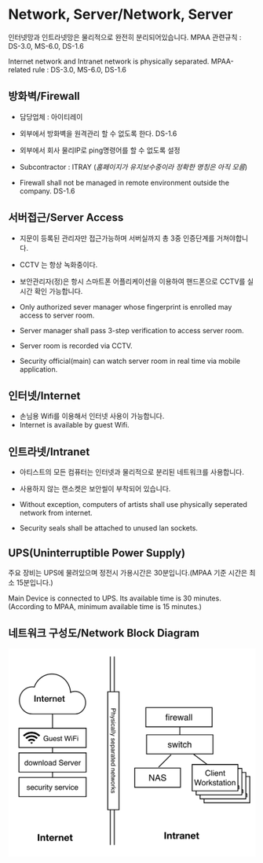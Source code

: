 # Network, Server/Network, Server
인터넷망과 인트라넷망은 물리적으로 완전히 분리되어있습니다.
MPAA 관련규칙 : DS-3.0, MS-6.0, DS-1.6

Internet network and Intranet network is physically separated.
MPAA-related rule : DS-3.0, MS-6.0, DS-1.6

## 방화벽/Firewall
- 담당업체 : 아이티레이
- 외부에서 방화벽을 원격관리 할 수 없도록 한다. DS-1.6
- 외부에서 회사 물리IP로 ping명령어를 할 수 없도록 설정

- Subcontractor : ITRAY (*홈페이지가 유지보수중이라 정확한 명칭은 아직 모름*)
- Firewall shall not be managed in remote environment outside the company. DS-1.6

## 서버접근/Server Access
- 지문이 등록된 관리자만 접근가능하며 서버실까지 총 3중 인증단계를 거쳐야합니다.
- CCTV 는 항상 녹화중이다.
- 보안관리자(정)은 항시 스마트폰 어플리케이션을 이용하여 핸드폰으로 CCTV를 실시간 확인 가능합니다.

- Only authorized sever manager whose fingerprint is enrolled may access to server room.
- Server manager shall pass 3-step verification to access server room.
- Server room is recorded via CCTV.
- Security official(main) can watch server room in real time via mobile application.

## 인터넷/Internet
- 손님용 Wifi를 이용해서 인터넷 사용이 가능합니다.
- Internet is available by guest Wifi.

## 인트라넷/Intranet
- 아티스트의 모든 컴퓨터는 인터넷과 물리적으로 분리된 네트워크를 사용합니다.
- 사용하지 않는 랜소켓은 보안씰이 부착되어 있습니다.

- Without exception, computers of artists shall use physically seperated network from internet.
- Security seals shall be attached to unused lan sockets.

## UPS(Uninterruptible Power Supply)
주요 장비는 UPS에 물려있으며 정전시 가용시간은 30분입니다.(MPAA 기준 시간은 최소 15분입니다.)

Main Device is connected to UPS. Its available time is 30 minutes.(According to MPAA, minimum available time is 15 minutes.)

## 네트워크 구성도/Network Block Diagram
![network](../figures/network.png)
